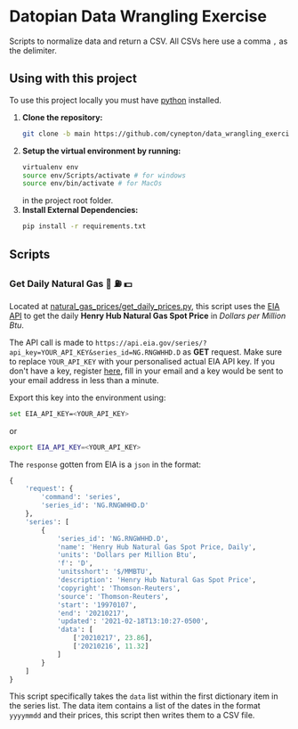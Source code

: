 # Datopian Data Wrangling Exercise
 Scripts to normalize data and return a CSV. All CSVs here use a comma `,` as the delimiter.

## Using with this project
To use this project locally you must have [python](https://www.python.org/downloads/) installed.

1. **Clone the repository:**
    ```sh
    git clone -b main https://github.com/cynepton/data_wrangling_exercise.git
    ```
2. **Setup the virtual environment by running:**
    ```sh
    virtualenv env
    source env/Scripts/activate # for windows
    source env/bin/activate # for MacOs
    ```
    in the project root folder.
3. **Install External Dependencies:**
    ```sh
    pip install -r requirements.txt
    ```

## Scripts

### Get Daily Natural Gas 📆 ⛽ 💵
Located at [natural_gas_prices/get_daily_prices.py](natural_gas_prices/get_prices.py), this script uses the [EIA API](http://www.eia.gov/developer) to get the daily **Henry Hub Natural Gas Spot Price** in *Dollars per Million Btu*.

The API call is made to `https://api.eia.gov/series/?api_key=YOUR_API_KEY&series_id=NG.RNGWHHD.D` as **GET** request. Make sure to replace `YOUR_API_KEY` with your personalised actual EIA API key. If you don't have a key, register [here](https://www.eia.gov/opendata/register.php), fill in your email and a key would be sent to your email address in less than a minute.

Export this key into the environment using:
```sh
set EIA_API_KEY=<YOUR_API_KEY>
```
or
```sh
export EIA_API_KEY=<YOUR_API_KEY>
```

The `response` gotten from EIA is a `json` in the format:
```py
{
    'request': {
        'command': 'series',
        'series_id': 'NG.RNGWHHD.D'
    },
    'series': [
        {
            'series_id': 'NG.RNGWHHD.D',
            'name': 'Henry Hub Natural Gas Spot Price, Daily',
            'units': 'Dollars per Million Btu',
            'f': 'D',
            'unitsshort': '$/MMBTU',
            'description': 'Henry Hub Natural Gas Spot Price',
            'copyright': 'Thomson-Reuters',
            'source': 'Thomson-Reuters',
            'start': '19970107',
            'end': '20210217',
            'updated': '2021-02-18T13:10:27-0500',
            'data': [
                ['20210217', 23.86],
                ['20210216', 11.32]
            ]
        }
    ]
}
```

This script specifically takes the `data` list within the first dictionary item in the series list. The data item contains a list of the dates in the format `yyyymmdd` and their prices, this script then writes them to a CSV file.
